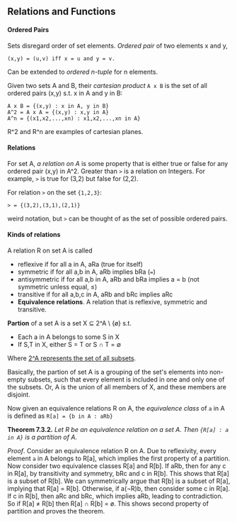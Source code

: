 ## Relations and Functions
#### Ordered Pairs
Sets disregard order of set elements. *Ordered pair* of two elements x and y,
```
(x,y) = (u,v) iff x = u and y = v.
```
Can be extended to *ordered n-tuple* for n elements.

Given two sets A and B, their *cartesian product* `A x B` is the set of all ordered pairs (x,y) s.t. x in A and y in B:
```
A x B = {(x,y) : x in A, y in B}
A^2 = A x A = {(x,y) : x,y in A}
A^n = {(x1,x2,...,xn) : x1,x2,...,xn in A}
```
R^2 and R^n are examples of cartesian planes. 

#### Relations 
For set A, *a relation on A* is some property that is either true or false for any ordered pair (x,y) in A^2. Greater than `>` is a relation on Integers. For example, `>` is true for (3,2) but false for (2,2).

For relation `>` on the set `{1,2,3}`:
```
> = {(3,2),(3,1),(2,1)}
```
weird notation, but `>` can be thought of as the set of possible ordered pairs.

#### Kinds of relations
A relation R on set A is called
- reflexive if for all a in A, aRa (true for itself) 
- symmetric if for all a,b in A, aRb implies bRa (`=`)
- antisymmetric if for all a,b in A, aRb and bRa implies a = b (not symmetric unless equal, ≤)
- transitive if for all a,b,c in A, aRb and bRc implies aRc
- **Equivalence relations**. A relation that is reflexive, symmetric and transitive.

**Partion** of a set A is a set X ⊆ 2^A \ {ø} s.t.
- Each a in A belongs to some S in X
- If S,T in X, either S = T or S ∩ T = ∅

Where [2^A represents the set of all subsets](Sets.md#set-of-all-subsets).

Basically, the partion of set A is a grouping of the set's elements into non-empty subsets, such that every element is included in one and only one of the subsets. Or, A is the union of all members of X, and these members are disjoint.

Now given an equivalence relations R on A, the *equivalence class* of `a` in A is defined as `R[a] = {b in A : aRb}`

**Theorem 7.3.2.** *Let R be an equivalence relation on a set A. Then `{R[a] : a in A}` is a partition of A.*

  *Proof*. Consider an equivalence relation R on A. Due to reflexivity, every element `a` in A belongs to R[a], which implies the first property of a partition. Now consider two equivalence classes R[a] and R[b]. If aRb, then for any c in R[a], by transitivity and symmetry, bRc and c in R[b]. This shows that R[a] is a subset of R[b]. We can symmetrically argue that R[b] is a subset of R[a], implying that R[a] = R[b].
  Otherwise, if a(¬R)b, then consider some c in R[a]. If c in R[b], then aRc and bRc, which implies aRb, leading to contradiction. So if R[a] ≠ R[b] then R[a] ∩ R[b] = ø. This shows second property of partition and proves the theorem.
  
